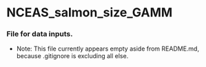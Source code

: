 # NCEAS_salmon_size_GAMM
### File for data inputs.

* Note: This file currently appears empty aside from README.md, because .gitignore is excluding all else. 